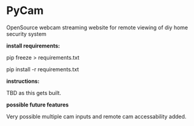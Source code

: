 # PyCam
OpenSource webcam streaming website for remote viewing of diy home security system
    
    
**install requirements:**

pip freeze > requirements.txt

pip install -r requirements.txt


**instructions:**

TBD as this gets built.


**possible future features**

Very possible multiple cam inputs and remote cam accessability added.
